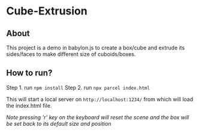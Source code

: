 # Cube-Extrusion

## About
This project is a demo in babylon.js to create a box/cube and extrude its sides/faces to make different size of cuboids/boxes.

## How to run?
Step 1. run `npm install`
Step 2. run `npx parcel index.html`

This will start a local server on `http://localhost:1234/` from which will load the index.html file.

*Note pressing 'r' key on the keyboard will reset the scene and the box will be set back to its default size and position*

